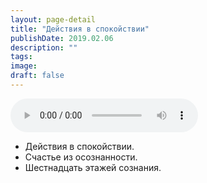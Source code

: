 ```yaml
---
layout: page-detail
title: "Действия в спокойствии"
publishDate: 2019.02.06
description: ""
tags:
image:
draft: false
---
```


<audio title="2019.02.06 - Действия в спокойствии.mp3" src="https://filer-api.advayta.org/v1.0/public/files/74682" controls=""></audio>

* Действия в спокойствии.
* Счастье из осознанности.
* Шестнадцать этажей сознания.

  
